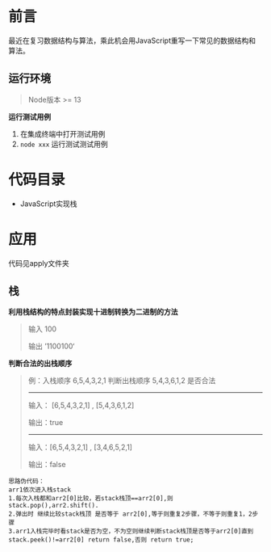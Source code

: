 

# 前言

最近在复习数据结构与算法，乘此机会用JavaScript重写一下常见的数据结构和算法。



## 运行环境

> Node版本 >= 13

**运行测试用例**

1. 在集成终端中打开测试用例
2. `node xxx` 运行测试测试用例



# 代码目录

* JavaScript实现栈

  



# 应用

代码见apply文件夹

## 栈

**利用栈结构的特点封装实现十进制转换为二进制的方法**

> 输入 100
>
> 输出 ’1100100‘



**判断合法的出栈顺序**

> 例：入栈顺序 6,5,4,3,2,1 判断出栈顺序 5,4,3,6,1,2 是否合法
>
> -----------------
>
> 输入： [6,5,4,3,2,1] , [5,4,3,6,1,2]
>
> 输出：true
>
> ----
>
> 输入：[6,5,4,3,2,1] , [3,4,6,5,2,1]
>
> 输出：false

```
思路伪代码：
arr1依次进入栈stack
1.每次入栈都和arr2[0]比较，若stack栈顶==arr2[0],则stack.pop(),arr2.shift().
2.弹出时 继续比较stack栈顶 是否等于 arr2[0],等于则重复2步骤，不等于则重复1，2步骤
3.arr1入栈完毕时看stack是否为空，不为空则继续判断stack栈顶是否等于arr2[0]直到stack.peek()!=arr2[0] return false,否则 return true;
```





